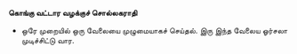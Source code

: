 **கொங்கு வட்டார வழக்குச் சொல்லகராதி**
- ஒரே முறையில் ஒரு வேலையை முழுமையாகச் செய்தல். இரு இந்த வேலைய ஓர்சலா முடிச்சிட்டு வார.

